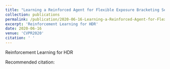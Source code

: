 ```yaml
---
title: "Learning a Reinforced Agent for Flexible Exposure Bracketing Selection"
collection: publications
permalink: /publication/2020-06-16-Learning-a-Reinforced-Agent-for-Flexible-Exposure-Bracketing-Selection  https://openaccess.thecvf.com/content_CVPR_2020/html/Wang_Learning_a_Reinforced_Agent_for_Flexible_Exposure_Bracketing_Selection_CVPR_2020_paper.html
excerpt: 'Reinforcement Learning for HDR'
date: 2020-06-16
venue: 'CVPR2020'
citation: ' '
---
```

Reinforcement Learning for HDR

Recommended citation:  